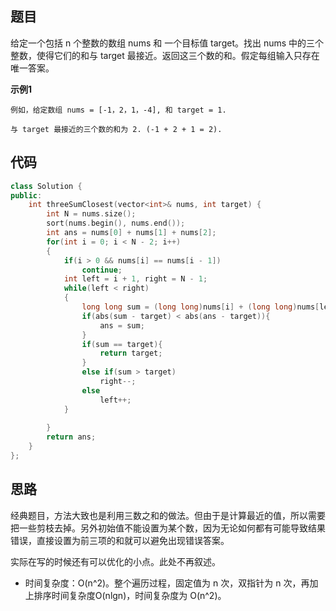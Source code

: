 ## 题目
给定一个包括 n 个整数的数组 nums 和 一个目标值 target。找出 nums 中的三个整数，使得它们的和与 target 最接近。返回这三个数的和。假定每组输入只存在唯一答案。

**示例1**
```
例如，给定数组 nums = [-1，2，1，-4], 和 target = 1.

与 target 最接近的三个数的和为 2. (-1 + 2 + 1 = 2).
```

## 代码
```C++
class Solution {
public:
    int threeSumClosest(vector<int>& nums, int target) {
        int N = nums.size();
        sort(nums.begin(), nums.end());
        int ans = nums[0] + nums[1] + nums[2];
        for(int i = 0; i < N - 2; i++)
        {
            if(i > 0 && nums[i] == nums[i - 1])
                continue;
            int left = i + 1, right = N - 1;
            while(left < right)
            {
                long long sum = (long long)nums[i] + (long long)nums[left] + (long long)nums[right];
                if(abs(sum - target) < abs(ans - target)){
                    ans = sum;
                }
                if(sum == target){
                    return target;
                }
                else if(sum > target)
                    right--;
                else
                    left++;
            }
            
        }
        return ans;
    }
};
```
## 思路

经典题目，方法大致也是利用三数之和的做法。但由于是计算最近的值，所以需要把一些剪枝去掉。另外初始值不能设置为某个数，因为无论如何都有可能导致结果错误，直接设置为前三项的和就可以避免出现错误答案。

实际在写的时候还有可以优化的小点。此处不再叙述。

* 时间复杂度：O(n^2)。整个遍历过程，固定值为 n 次，双指针为 n 次，再加上排序时间复杂度O(nlgn)，时间复杂度为 O(n^2)。